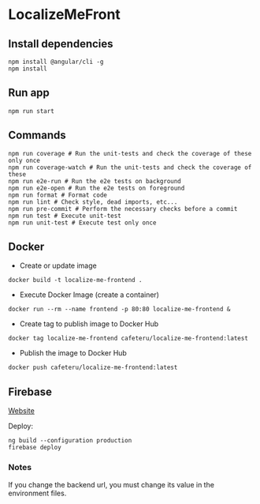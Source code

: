 # LocalizeMeFront

## Install dependencies

```shell
npm install @angular/cli -g
npm install
```

## Run app

```shell
npm run start
```

## Commands

```shell
npm run coverage # Run the unit-tests and check the coverage of these only once
npm run coverage-watch # Run the unit-tests and check the coverage of these
npm run e2e-run # Run the e2e tests on background
npm run e2e-open # Run the e2e tests on foreground
npm run format # Format code
npm run lint # Check style, dead imports, etc...
npm run pre-commit # Perform the necessary checks before a commit
npm run test # Execute unit-test
npm run unit-test # Execute test only once
```

## Docker

- Create or update image

```shell
docker build -t localize-me-frontend .
```

- Execute Docker Image (create a container)

```shell
docker run --rm --name frontend -p 80:80 localize-me-frontend &
```

- Create tag to publish image to Docker Hub

```shell
docker tag localize-me-frontend cafeteru/localize-me-frontend:latest
```

- Publish the image to Docker Hub

```shell
docker push cafeteru/localize-me-frontend:latest
```

## Firebase

[Website](https://uniovi-localize-me.web.app)

Deploy:

```shell
ng build --configuration production
firebase deploy
```

### Notes

If you change the backend url, you must change its value in the environment files.
